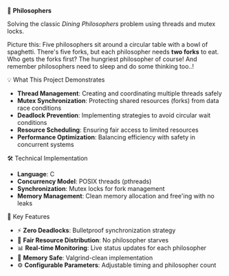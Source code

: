 🍝 **Philosophers**

Solving the classic *Dining Philosophers* problem using threads and mutex locks.

Picture this:
Five philosophers sit around a circular table with a bowl of spaghetti. 
There's five forks, but each philosopher needs **two forks** to eat.
Who gets the forks first? The hungriest philosopher of course! 
And remember philosophers need to sleep and do some thinking too..!

💡 What This Project Demonstrates

- **Thread Management**: Creating and coordinating multiple threads safely
- **Mutex Synchronization**: Protecting shared resources (forks) from data race conditions  
- **Deadlock Prevention**: Implementing strategies to avoid circular wait conditions
- **Resource Scheduling**: Ensuring fair access to limited resources
- **Performance Optimization**: Balancing efficiency with safety in concurrent systems

🛠️ Technical Implementation

- **Language**: C
- **Concurrency Model**: POSIX threads (pthreads)
- **Synchronization**: Mutex locks for fork management
- **Memory Management**: Clean memory allocation and free'ing with no leaks

🚀 Key Features

- ⚡ **Zero Deadlocks**: Bulletproof synchronization strategy
- 🔄 **Fair Resource Distribution**: No philosopher starves
- 📊 **Real-time Monitoring**: Live status updates for each philosopher
- 🧠 **Memory Safe**: Valgrind-clean implementation
- ⚙️ **Configurable Parameters**: Adjustable timing and philosopher count
